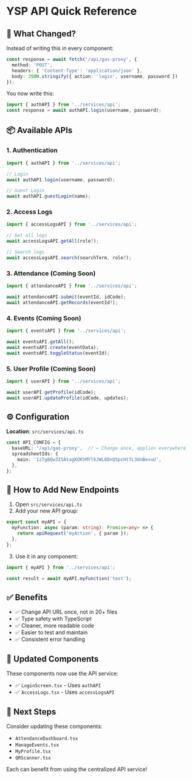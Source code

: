 # YSP API Quick Reference

## 🎯 What Changed?

Instead of writing this in every component:
```typescript
const response = await fetch('/api/gas-proxy', {
  method: 'POST',
  headers: { 'Content-Type': 'application/json' },
  body: JSON.stringify({ action: 'login', username, password })
});
```

You now write this:
```typescript
import { authAPI } from '../services/api';
const response = await authAPI.login(username, password);
```

## 📦 Available APIs

### 1. Authentication
```typescript
import { authAPI } from '../services/api';

// Login
await authAPI.login(username, password);

// Guest Login
await authAPI.guestLogin(name);
```

### 2. Access Logs
```typescript
import { accessLogsAPI } from '../services/api';

// Get all logs
await accessLogsAPI.getAll(role?);

// Search logs
await accessLogsAPI.search(searchTerm, role?);
```

### 3. Attendance (Coming Soon)
```typescript
import { attendanceAPI } from '../services/api';

await attendanceAPI.submit(eventId, idCode);
await attendanceAPI.getRecords(eventId?);
```

### 4. Events (Coming Soon)
```typescript
import { eventsAPI } from '../services/api';

await eventsAPI.getAll();
await eventsAPI.create(eventData);
await eventsAPI.toggleStatus(eventId);
```

### 5. User Profile (Coming Soon)
```typescript
import { userAPI } from '../services/api';

await userAPI.getProfile(idCode);
await userAPI.updateProfile(idCode, updates);
```

## ⚙️ Configuration

**Location**: `src/services/api.ts`

```typescript
const API_CONFIG = {
  baseURL: '/api/gas-proxy',  // ← Change once, applies everywhere
  spreadsheetIds: {
    main: '1zTgBQw3ISAtagKOKhMYl6JWL6DnQSpcHt7L3UnBevuU',
  },
};
```

## 🔧 How to Add New Endpoints

1. Open `src/services/api.ts`
2. Add your new API group:

```typescript
export const myAPI = {
  myFunction: async (param: string): Promise<any> => {
    return apiRequest('myAction', { param });
  },
};
```

3. Use it in any component:

```typescript
import { myAPI } from '../services/api';

const result = await myAPI.myFunction('test');
```

## ✅ Benefits

- ✅ Change API URL once, not in 20+ files
- ✅ Type safety with TypeScript
- ✅ Cleaner, more readable code
- ✅ Easier to test and maintain
- ✅ Consistent error handling

## 📝 Updated Components

These components now use the API service:
- ✅ `LoginScreen.tsx` - Uses `authAPI`
- ✅ `AccessLogs.tsx` - Uses `accessLogsAPI`

## 🚀 Next Steps

Consider updating these components:
- `AttendanceDashboard.tsx`
- `ManageEvents.tsx`
- `MyProfile.tsx`
- `QRScanner.tsx`

Each can benefit from using the centralized API service!
